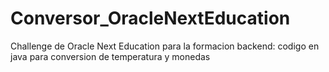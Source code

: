 # Conversor_OracleNextEducation
Challenge de Oracle Next Education para la formacion backend: codigo en java para conversion de temperatura y monedas

